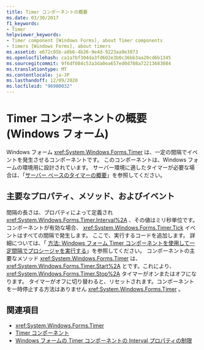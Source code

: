 ```yaml
---
title: Timer コンポーネントの概要
ms.date: 03/30/2017
f1_keywords:
- Timer
helpviewer_keywords:
- Timer component [Windows Forms], about Timer components
- timers [Windows Forms], about timers
ms.assetid: e672c05b-a8b6-4b26-9e4d-9223aa9e3873
ms.openlocfilehash: ca1a7bf304da3fd602e3b0c36bb3aa20cd6b1345
ms.sourcegitcommit: 9f6df084c53a3da0ea657ed0d708a72213683084
ms.translationtype: MT
ms.contentlocale: ja-JP
ms.lasthandoff: 12/09/2020
ms.locfileid: "96980032"
---
```

# <a name="timer-component-overview-windows-forms"></a>Timer コンポーネントの概要 (Windows フォーム)

Windows フォーム <xref:System.Windows.Forms.Timer> は、一定の間隔でイベントを発生させるコンポーネントです。 このコンポーネントは、Windows フォームの環境用に設計されています。 サーバー環境に適したタイマーが必要な場合は、「[サーバー ベースのタイマーの概要](/previous-versions/visualstudio/visual-studio-2008/tb9yt5e6(v=vs.90))」を参照してください。  
  
## <a name="key-properties-methods-and-events"></a>主要なプロパティ、メソッド、およびイベント  

 間隔の長さは、プロパティによって定義され <xref:System.Windows.Forms.Timer.Interval%2A> 、その値はミリ秒単位です。 コンポーネントが有効な場合、 <xref:System.Windows.Forms.Timer.Tick> イベントはすべての間隔で発生します。 ここで、実行するコードを追加します。 詳細については、「 [方法: Windows フォーム Timer コンポーネントを使用して一定間隔でプロシージャを実行する](run-procedures-at-set-intervals-with-wf-timer-component.md)」を参照してください。 コンポーネントの主要なメソッド <xref:System.Windows.Forms.Timer> は、 <xref:System.Windows.Forms.Timer.Start%2A> とです。これにより、 <xref:System.Windows.Forms.Timer.Stop%2A> タイマーがオンまたはオフになります。 タイマーがオフに切り替わると、リセットされます。コンポーネントを一時停止する方法はありません <xref:System.Windows.Forms.Timer> 。  
  
## <a name="see-also"></a>関連項目

- <xref:System.Windows.Forms.Timer>
- [Timer コンポーネント](timer-component-windows-forms.md)
- [Windows フォームの Timer コンポーネントの Interval プロパティの制限](limitations-of-the-timer-component-interval-property.md)
